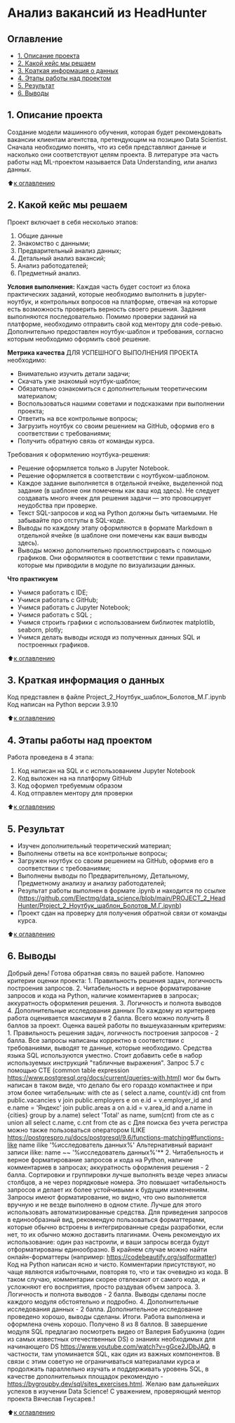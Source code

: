 # Анализ вакансий из HeadHunter

## Оглавление
* [1. Описание проекта](https://github.com/Electmg/data_science/blob/main/PROJECT_2_HeadHunter/README.md#Описание-проекта)
* [2. Какой кейс мы решаем](https://github.com/Electmg/data_science/blob/main/PROJECT_2_HeadHunter/README.md#какой-кейс-мы-решаем)
* [3. Краткая информация о данных](https://github.com/Electmg/data_science/blob/main/PROJECT_2_HeadHunter/README.md#Краткая-информация-о-данных)
* [4. Этапы работы над проектом](https://github.com/Electmg/data_science/blob/main/PROJECT_2_HeadHunter/README.md#Этапы-работы-над-проектом)
* [5. Результат](https://github.com/Electmg/data_science/blob/main/PROJECT_2_HeadHunter/README.md#Результат)
* [6. Выводы](https://github.com/Electmg/data_science/blob/main/PROJECT_2_HeadHunter/README.md#Выводы)

## 1. Описание проекта
 Cоздание модели машинного обучения, которая будет рекомендовать вакансии клиентам агентства, претендующим на позицию Data Scientist. Сначала необходимо понять, что из себя представляют данные и насколько они соответствуют целям проекта. В литературе эта часть работы над ML-проектом называется Data Understanding, или анализ данных.


:arrow_up:[к оглавлению](https://github.com/Electmg/data_science/blob/main/PROJECT_2_HeadHunter/README.md#Оглавление)

## 2. Какой кейс мы решаем
Проект включает в себя несколько этапов:
1. Общие данные
2. Знакомство с данными;
3. Предварительный анализ данных;
4. Детальный анализ вакансий;
5. Анализ работодателей;
6. Предметный анализ.

**Условия выполнения:**
Каждая часть будет состоит из блока практических заданий, которые необходимо выполнить в jupyter-ноутбук, и контрольных вопросов на платформе, отвечая на которые есть возможность проверить верность своего решения. Задания выполняются последовательно.
Помимо проверки заданий на платформе, необходимо отправить свой код ментору для code-ревью. Дополнительно предоставлен ноутбук-шаблон и требования, согласно которым необходимо оформить своё решение.

**Метрика качества**
ДЛЯ УСПЕШНОГО ВЫПОЛНЕНИЯ ПРОЕКТА необходимо:
- Внимательно изучить детали задачи;
- Скачать уже знакомый ноутбук-шаблон;
- Обязательно ознакомиться с дополнительным теоретическим материалом;
- Воспользоваться нашими советами и подсказками при выполнении проекта;
- Ответить на все контрольные вопросы;
- Загрузить ноутбук со своим решением на GitHub, оформив его в соответствии с требованиями;
- Получить обратную связь от команды курса.

Требования к оформлению ноутбука-решения:
- Решение оформляется только в Jupyter Notebook.
- Решение оформляется в соответствии с ноутбуком-шаблоном.
- Каждое задание выполняется в отдельной ячейке, выделенной под задание (в шаблоне они помечены как ваш код здесь). Не следует создавать много ячеек для решения задачи — это провоцирует неудобства при проверке.
- Текст SQL-запросов и код на Python должны быть читаемыми. Не забывайте про отступы в SQL-коде.
- Выводы по каждому этапу оформляются в формате Markdown в отдельной ячейке (в шаблоне они помечены как ваши выводы здесь).
- Выводы можно дополнительно проиллюстрировать с помощью графиков. Они оформляются в соответствии с теми правилами, которые мы приводили в модуле по визуализации данных.

**Что практикуем**
- Учимся работать с IDE;
- Учимся работать с GitHub;
- Учимся работать с Jupyter Notebook;
- Учимся работать с SQL ;
- Учимся строить графики с использованием библиотек matplotlib, seaborn, plotly;
- Учимся делать выводы исходя из полученных данных SQL и построенных графиков.

:arrow_up:[к оглавлению](https://github.com/Electmg/data_science/blob/main/PROJECT_2_HeadHunter/README.md#Оглавление)

## 3. Краткая информация о данных
Код представлен в файле Project_2_Ноутбук_шаблон_Болотов_М.Г.ipynb
Код написан на Python версии 3.9.10

:arrow_up:[к оглавлению](https://github.com/Electmg/data_science/blob/main/PROJECT_2_HeadHunter/README.md#Оглавление)

## 4. Этапы работы над проектом
Работа проведена в 4 этапа:
1) Код написан на SQL и с использованием Jupyter Notebook
2) Код выложен на на платформу GitHub
3) Код оформел требуемым образом
4) Код отправлен ментору для проверки

:arrow_up:[к оглавлению](https://github.com/Electmg/data_science/blob/main/PROJECT_2_HeadHunter/README.md#Оглавление)

## 5. Результат

- Изучен дополнительный теоретический материал;
- Выполнены ответы на все контрольные вопросы;
- Загружен ноутбук со своим решением на GitHub, оформив его в соответствии с требованиями;
- Выполнены выводы по Предварительному, Детальному, Предметному анализу и анализу работодателей;
- Результат работы выполнен в формате .ipynb и находится по ссылке (https://github.com/Electmg/data_science/blob/main/PROJECT_2_HeadHunter/Project_2_Ноутбук_шаблон_Болотов_М.Г.ipynb)
- Проект сдан на проверку для получения обратной связи от команды курса.

:arrow_up:[к оглавлению](https://github.com/Electmg/data_science/blob/main/PROJECT_2_HeadHunter/README.md#Оглавление)


## 6. Выводы
Добрый день! Готова обратная связь по вашей работе.  Напомню критерии оценки проекта: 1.     Правильность решения задач, логичность построения запросов. 2.     Читабельность и верное форматирование запросов и кода на Python, наличие комментариев в запросах; аккуратность оформления решения. 3.     Логичность и полнота выводов 4.     Дополнительные исследования данных По каждому из критериев работа оценивается максимум в 2 балла. Всего можно получить 8 баллов за проект. Оценка вашей работы по вышеуказанным критериям: 1.  Правильность решения задач, логичность построения запросов - 2 балла. Все запросы написаны корректно в соответствии с требованиями, выводят те данные, которые необходимо. Средства языка SQL используются уместно. Стоит добавить себе в набор используемых инструкций "табличные выражения". Запрос 5.7 с помощью CTE (common table expression https://www.postgresql.org/docs/current/queries-with.html) мог бы быть написан в таком виде, что делало бы его гораздо компактнее и при этом более читабельным: with cte as ( select a.name, count(v.id) cnt from public.vacancies v join public.employers e on e.id = v.employer_id and e.name = 'Яндекс' join public.areas a on a.id = v.area_id and a.name in {cities} group by a.name) select 'Total' as name, sum(cnt) from cte as c union all select c.name, c.cnt from cte as c Для поиска без учета регистра можно также пользоваться оператором ILIKE https://postgrespro.ru/docs/postgresql/9.6/functions-matching#functions-like name ilike '%исследователь данных%' Альтернативный вариант записи ilike: name ~~ '%исследователь данных%'** 2.     Читабельность и верное форматирование запросов и кода на Python, наличие комментариев в запросах; аккуратность оформления решения - 2 балла. Сортировки и группировки лучше выполнять везде через элиасы столбцов, а не через порядковые номера. Это повышает читабельность запросов и делает их более устойчивыми к будущим изменениям. Запросы имеют форматирование, но видно, что оно выполняется вручную и не везде выполнено в одном стиле. Лучше для этого использовать автоматизированные средства. Для приведения запросов в единообразный вид, рекомендую пользоваться форматтерами, которые обычно встроены в интегрированные среды разработки, если нет, то их обычно можно доставить плагинами. Очень рекомендую их использование: один раз настроили, и ваши запросы всегда будут отформатированы единообразно. В крайнем случае можно найти онлайн-форматтеры (например: https://codebeautify.org/sqlformatter) Код на Python написан ясно и чисто. Комментарии присутствуют, но чаще являются избыточными, повторяя то, что и так очевидно из кода. В таком случаю, комментарии скорее отвлекают от самого кода, и усложняют его восприятия, просто раздувая объем запроса. 3.     Логичность и полнота выводов - 2 балла. Выводы сделаны после каждого модуля обстоятельно и подробно. 4.     Дополнительные исследования данных - 2 балла. Дополнительное исследование проведено хорошо, выводы сделаны. Итоги. Работа выполнена и оформлена очень хорошо. Получено 8 из 8 баллов. В завершение модуля SQL предлагаю посмотреть видео от Валерия Бабушкина (один из самых известных отечественных DS) о знаниях необходимых для начинающего DS https://www.youtube.com/watch?v=gGce2JDbJAQ, в частности, там упоминается SQL, как один из важных компонентов. В связи с этим советую не ограничиваться материалами курса и продолжать параллельно изучать и поддерживать уровень SQL, в качестве дополнительных площадок рекомендую -  https://bygroupby.dev/sql/sites_exercises.html. Желаю  вам дальнейших успехов в изучении Data Science! С уважением, проверяющий ментор проекта Вячеслав Гнусарев.!

:arrow_up:[к оглавлению](https://github.com/Electmg/data_science/blob/main/PROJECT_2_HeadHunter/README.md#Оглавление)
